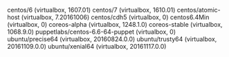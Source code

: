 centos/6                        (virtualbox, 1607.01)
centos/7                        (virtualbox, 1610.01)
centos/atomic-host              (virtualbox, 7.20161006)
centos/cdh5                     (virtualbox, 0)
centos6.4Min                    (virtualbox, 0)
coreos-alpha                    (virtualbox, 1248.1.0)
coreos-stable                   (virtualbox, 1068.9.0)
puppetlabs/centos-6.6-64-puppet (virtualbox, 0)
ubuntu/precise64                (virtualbox, 20160824.0.0)
ubuntu/trusty64                 (virtualbox, 20161109.0.0)
ubuntu/xenial64                 (virtualbox, 20161117.0.0)
